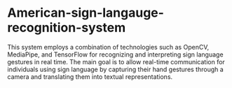 # American-sign-langauge-recognition-system
This system employs a combination of technologies such as OpenCV, MediaPipe, and TensorFlow for recognizing and interpreting sign language gestures in real time. The main goal is to allow real-time communication for individuals using sign language by capturing their hand gestures through a camera and translating them into textual representations.

